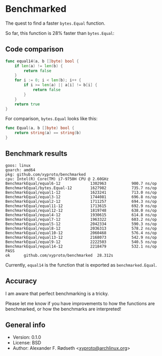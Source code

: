 # Benchmarked

The quest to find a faster `bytes.Equal` function.

So far, this function is 28% faster than `bytes.Equal`:

## Code comparison

```go
func equal14(a, b []byte) bool {
    if len(a) != len(b) {
        return false
    }
    for i := 0; i < len(b); i++ {
        if i >= len(a) || a[i] != b[i] {
            return false
        }
    }
    return true
}
```

For comparison, `bytes.Equal` looks like this:

```go
func Equal(a, b []byte) bool {
    return string(a) == string(b)
}
```

## Benchmark results

```
goos: linux
goarch: amd64
pkg: github.com/xyproto/benchmarked
cpu: Intel(R) Core(TM) i7-9750H CPU @ 2.60GHz
BenchmarkEqual/equal6-12         	 1302963	       900.7 ns/op
BenchmarkEqual/bytes.Equal-12    	 1627982	       735.7 ns/op
BenchmarkEqual/equal1-12         	 1623241	       713.0 ns/op
BenchmarkEqual/equal3-12         	 1744081	       696.8 ns/op
BenchmarkEqual/equal2-12         	 1711257	       694.3 ns/op
BenchmarkEqual/equal11-12        	 1713615	       692.9 ns/op
BenchmarkEqual/equal12-12        	 1819748	       638.0 ns/op
BenchmarkEqual/equal4-12         	 1930615	       614.8 ns/op
BenchmarkEqual/equal7-12         	 1963322	       603.2 ns/op
BenchmarkEqual/equal5-12         	 2042334	       590.3 ns/op
BenchmarkEqual/equal8-12         	 2036313	       578.2 ns/op
BenchmarkEqual/equal10-12        	 2060468	       576.4 ns/op
BenchmarkEqual/equal13-12        	 2168073	       542.9 ns/op
BenchmarkEqual/equal9-12         	 2222503	       540.5 ns/op
BenchmarkEqual/equal14-12        	 2218479	       532.1 ns/op
PASS
ok  	github.com/xyproto/benchmarked	28.312s
```

Currently, `equal14` is the function that is exported as `benchmarked.Equal`.

## Accuracy

I am aware that perfect benchmarking is a tricky.

Please let me know if you have improvements to how the functions are benchmarked, or how the benchmarks are interpreted!

## General info

* Version: 0.1.0
* License: BSD
* Author: Alexander F. Rødseth &lt;xyproto@archlinux.org&gt;
